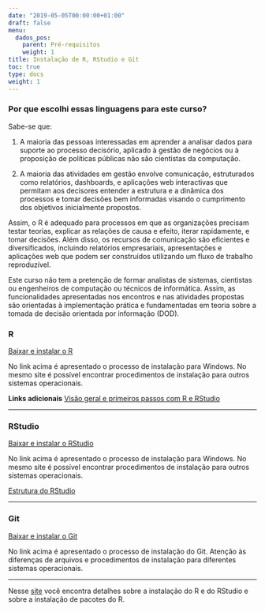 ```yaml
---
date: "2019-05-05T00:00:00+01:00"
draft: false
menu:
  dados_pos:
    parent: Pré-requisitos
    weight: 1
title: Instalação de R, RStudio e Git
toc: true
type: docs
weight: 1
---
```


### Por que escolhi essas linguagens para este curso?

Sabe-se que:

1. A maioria das pessoas interessadas em aprender a analisar dados para suporte ao processo decisório, aplicado à gestão de negócios ou à proposição de políticas públicas não são cientistas da computação. 

2. A maioria das atividades em gestão envolve comunicação, estruturados como relatórios, dashboards, e aplicações web interactivas que permitam aos decisores entender a estrutura e a dinâmica dos processos e tomar decisões bem informadas visando o cumprimento dos objetivos inicialmente propostos.

Assim, o R é adequado para processos em que as organizações precisam testar teorias, explicar as relações de causa e efeito, iterar rapidamente, e tomar decisões. Além disso, os recursos de comunicação são eficientes e diversificados, incluindo relatórios empresariais, apresentações e aplicações web que podem ser construídos utilizando um fluxo de trabalho reproduzível.

Este curso não tem a pretenção de formar analistas de sistemas, cientistas ou engenheiros de computação ou técnicos de informática. Assim, as funcionalidades apresentadas nos encontros e nas atividades propostas são orientadas à implementação prática e fundamentadas em teoria sobre a tomada de decisão orientada por informação (DOD). 


### R   

[Baixar e instalar o R](https://cran.r-project.org/bin/windows/base/)

No link acima é apresentado o processo de instalação para Windows. No mesmo site é possível encontrar procedimentos de instalação para outros sistemas operacionais. 

**Links adicionais**
[Visão geral e primeiros passos com R e RStudio](https://rpubs.com/cassiorampinelli/488999)

----
   
### RStudio

[Baixar e instalar o RStudio](https://rstudio.com/products/rstudio/download/)

No link acima é apresentado o processo de instalação para Windows. No mesmo site é possível encontrar procedimentos de instalação para outros sistemas operacionais. 

[Estrutura do RStudio](https://www.curso-r.com/material/rstudio/)

----

### Git

[Baixar e instalar o Git](https://git-scm.com/book/en/v2/Getting-Started-Installing-Git)

No link acima é apresentado o processo de instalação do Git. Atenção às diferenças de arquivos e procedimentos de instalação para diferentes sistemas operacionais. 


----

Nesse [site](https://www.curso-r.com/material/instalacao/) você encontra detalhes sobre a instalação do R e do RStudio e sobre a instalação de pacotes do R. 

